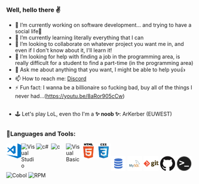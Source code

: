 ### Well, hello there ✌


- 🔭 I’m currently working on software development... and trying to have a social life🤣
- 🌱 I’m currently learning literally everything that I can
- 👯 I’m looking to collaborate on whatever project you want me in, and even if I don't know about it, I'll learn it!
- 🤔 I’m looking for help with finding a job in the programming area, is really difficult for a student to find a part-time (in the programming area)
- 💬 Ask me about anything that you want, I might be able to help you👍
- 📫 How to reach me: [Discord](https://discord.com/users/607265809793941514)
- ⚡ Fun fact: I wanna be a billionaire so fucking bad, buy all of the things I never had...(https://youtu.be/8aRor905cCw)
##
- 🕹 Let's play LoL, even tho I'm a **✨ noob ✨**: ArKerber (EUWEST)
##
### 🔨Languages and Tools:
<div>
 <img align="left" alt="Visual Studio Code" width="40px" src="https://raw.githubusercontent.com/github/explore/80688e429a7d4ef2fca1e82350fe8e3517d3494d/topics/visual-studio-code/visual-studio-code.png" />
 <img align="left" alt="Visual Studio" width="40px" src="https://upload.wikimedia.org/wikipedia/commons/thumb/5/59/Visual_Studio_Icon_2019.svg/768px-Visual_Studio_Icon_2019.svg.png" />
 <img align="left" alt="c#" width="40px" src="https://seeklogo.com/images/C/c-sharp-c-logo-02F17714BA-seeklogo.com.png" />
 <img align="left" alt="c" width="40px" src="https://cdn.iconscout.com/icon/free/png-512/c-programming-569564.png" />
 <img align="left" alt="Visual Basic" width="40px" src="https://upload.wikimedia.org/wikipedia/commons/thumb/4/40/VB.NET_Logo.svg/1024px-VB.NET_Logo.svg.png" />
 <img align="left" alt="HTML5" width="40px" src="https://raw.githubusercontent.com/github/explore/80688e429a7d4ef2fca1e82350fe8e3517d3494d/topics/html/html.png" />
 <img align="left" alt="CSS3" width="40px" src="https://raw.githubusercontent.com/github/explore/80688e429a7d4ef2fca1e82350fe8e3517d3494d/topics/css/css.png" />
</div>
<br />
<br />
<div align="left">
 <img alt="SQL" width="40px" src="https://raw.githubusercontent.com/github/explore/80688e429a7d4ef2fca1e82350fe8e3517d3494d/topics/sql/sql.png" />
 <img alt="MySQL" width="40px" src="https://raw.githubusercontent.com/github/explore/80688e429a7d4ef2fca1e82350fe8e3517d3494d/topics/mysql/mysql.png" />
 <img alt="Git" width="40px" src="https://raw.githubusercontent.com/github/explore/80688e429a7d4ef2fca1e82350fe8e3517d3494d/topics/git/git.png" />
 <img alt="GitHub" width="40px" src="https://raw.githubusercontent.com/github/explore/78df643247d429f6cc873026c0622819ad797942/topics/github/github.png" />
 <img alt="Terminal" width="40px" src="https://raw.githubusercontent.com/github/explore/80688e429a7d4ef2fca1e82350fe8e3517d3494d/topics/terminal/terminal.png" />
 <img alt="Cobol" width="40px" src="https://www.oriongovernance.com/wp-content/uploads/2019/11/Artboard-32.png" />
 <img alt="RPM" width="40px" src="https://i.imgur.com/QY8hbEN.jpg"/>
</div>
